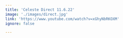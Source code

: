 ```yaml
---
title: 'Celeste Direct 11.6.22'
image: './images/direct.jpg'
link: 'https://www.youtube.com/watch?v=xGhyNbRKOXM'
ignore: false

---
```

